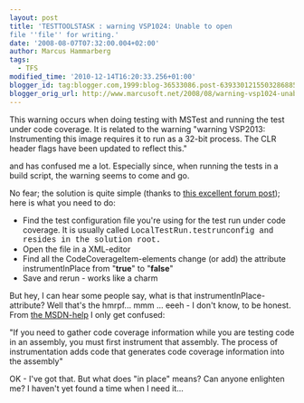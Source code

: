 ```yaml
---
layout: post
title: 'TESTTOOLSTASK : warning VSP1024: Unable to open
file ''file'' for writing.'
date: '2008-08-07T07:32:00.004+02:00'
author: Marcus Hammarberg
tags:
  - TFS
modified_time: '2010-12-14T16:20:33.256+01:00'
blogger_id: tag:blogger.com,1999:blog-36533086.post-6393301215503286885
blogger_orig_url: http://www.marcusoft.net/2008/08/warning-vsp1024-unable-to-open-file.html
---
```


This warning occurs when doing testing with <span
id="SPELLING_ERROR_0" class="blsp-spelling-error">MSTest and
running the test under code coverage. It is related to the warning
"warning VSP2013:
Instrumenting this image requires it to run as a 32-bit process. The
CLR
header flags have been updated to reflect this."

and has confused me a lot. Especially since, when running the tests in a
build script, the warning seems to come and go.

No fear; the solution is quite simple (thanks to [this excellent forum
post](http://forums.microsoft.com/MSDN/ShowPost.aspx?PostID=2149662&SiteID=1));
here is what you need to do:

-   Find the test configuration file <span id="SPELLING_ERROR_3"
    class="blsp-spelling-corrected">you're using for the test run
    under code coverage. It is <span id="SPELLING_ERROR_4"
    class="blsp-spelling-corrected">usually called <span
    style="font-family:courier new;">LocalTestRun.<span
    id="SPELLING_ERROR_6"
    class="blsp-spelling-error">testrunconfig and resides
    in the solution root.
-   Open the file in a XML-editor
-   Find all the <span
    id="SPELLING_ERROR_7"
    class="blsp-spelling-error">CodeCoverageItem-elements
    change (or add) the attribute
    instrumentInPlace from
    "**true**" to "**false**"
-   Save and rerun - works like a charm

But hey, I can hear some people say, what is that instrumentInPlace-attribute?
Well that's the hmrpf... mmm ... eeeh - I don't know, to be honest.
From [the MSDN-help](http://msdn.microsoft.com/en-us/library/ms243141.aspx)
I only get confused:

"If you need to gather code coverage information while you are testing
code in an assembly, you must first instrument that assembly. The
process of instrumentation adds code that generates code coverage
information into the assembly"

OK - I've got that. But what does "in place" means? Can anyone enlighten
me? I haven't yet found a time when I need it...
